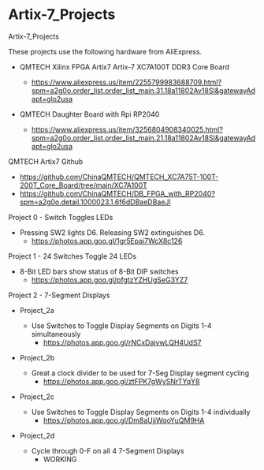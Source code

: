 # Artix-7_Projects
Artix-7_Projects

These projects use the following hardware from AliExpress.
- QMTECH Xilinx FPGA Artix7 Artix-7 XC7A100T DDR3 Core Board 
  - https://www.aliexpress.us/item/2255799983688709.html?spm=a2g0o.order_list.order_list_main.31.18a11802Av18Sl&gatewayAdapt=glo2usa

- QMTECH Daughter Board with Rpi RP2040
  - https://www.aliexpress.us/item/3256804908340025.html?spm=a2g0o.order_list.order_list_main.21.18a11802Av18Sl&gatewayAdapt=glo2usa

QMTECH Artix7 Github
- https://github.com/ChinaQMTECH/QMTECH_XC7A75T-100T-200T_Core_Board/tree/main/XC7A100T
- https://github.com/ChinaQMTECH/DB_FPGA_with_RP2040?spm=a2g0o.detail.1000023.1.6f6dDBaeDBaeJl

Project 0 - Switch Toggles LEDs
* Pressing SW2 lights D6. Releasing SW2 extinguishes D6.
  - https://photos.app.goo.gl/1gr5Epai7WcX8c126

Project 1 - 24 Switches Toggle 24 LEDs
* 8-Bit LED bars show status of 8-Bit DIP switches
  - https://photos.app.goo.gl/pfgtzYZHUgSeG3YZ7

Project 2 - 7-Segment Displays

- Project_2a
  - Use Switches to Toggle Display Segments on Digits 1-4 simultaneously
    - https://photos.app.goo.gl/rNCxDajvwLQH4UdS7

- Project_2b
  - Great a clock divider to be used for 7-Seg Display segment cycling
    - https://photos.app.goo.gl/ztFPK7gWySNrTYqY8
    
- Project_2c
  - Use Switches to Toggle Display Segments on Digits 1-4 individually
    - https://photos.app.goo.gl/Dm8aUjjWqoYuQM9HA  
  
- Project_2d
  - Cycle through 0-F on all 4 7-Segment Displays
    - WORKING
